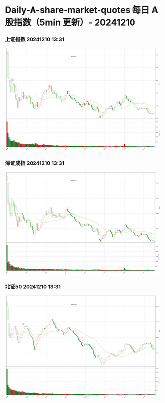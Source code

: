 
# Daily-A-share-market-quotes 每日 A 股指数（5min 更新）- 20241210

### 上证指数 20241210 13:31
![](./fig/2024/12/20241210-sh000001.png)

### 深证成指 20241210 13:31
![](./fig/2024/12/20241210-sz399001.png)

### 北证50 20241210 13:31
![](./fig/2024/12/20241210-bj899050.png)
